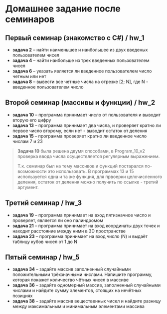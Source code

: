 # Домашнее задание после семинаров

## Первый семинар (знакомство с C#) / hw_1

- **задача 2** – найти наименьшее и наибольшее из двух введеных пользователем чисел
- **задача 4** – найти наибольше из трех введенных пользователем чисел
- **задача 6** – указать является ли введенное пользователем число четным или нет
- **задача 8** – вывести все четные числа на отрезке [2; N], где N - введенное пользователем число

## Второй семинар (массивы и функции) / hw_2

- **задача 10** – программа принимает число от пользователя и выводит вторую его цифру
- **задача 13** – программа принимает два числа, и проверяет кратно ли первое число второму, если нет - выводит остаток от деления
- **задача 15** – программа проверяет кратно ли введенное число числам 7 и 23

> **Задача 10** была решена двумя способами, в Program_10_v2 проверка ввода числа осуществляется регулярным выражением.
>
> Т.к. семинар был на тему массивов и функций постарался по-возможности это использовать.
> В программах 13 и 15 используется одна и та же функция, для првоерки целочисленного деления, остаток от деления можно получить по ссылке - третий аргумент.

## Третий семинар / hw_3

- **задача 19** – программа принимает на вход пятизначное число и проверяет, является ли оно палиндромом
- **задача 21** – программа принимает на вход координаты двух точек и находит расстояние между ними в 3D пространстве
- **задача 23** – программа принимает на вход число (N) и выдаёт таблицу кубов чисел от 1 до N

## Пятый семинар / hw_5

- **задача 34** – задайте массив заполненный случайными положительными трёхзначными числами. Напишите программу, которая покажет количество чётных чисел в массиве
- **задача 36** – задайте одномерный массив, заполненный случайными числами и найдите сумму элементов, стоящих на нечётных позициях
- **задача 38** – задайте массив вещественных чисел и найдите разницу между максимальным и минимальным элементами массива
